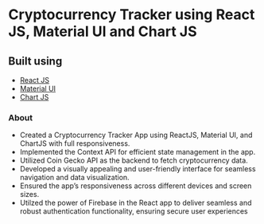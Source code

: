 # Cryptocurrency Tracker using React JS, Material UI and Chart JS

## Built using

- [React JS](https://reactjs.org/)
- [Material UI](https://v4.mui.com/)
- [Chart JS](https://reactchartjs.github.io/react-chartjs-2/#/)




### About 
- Created a Cryptocurrency Tracker App using ReactJS, Material UI, and ChartJS with full responsiveness.
- Implemented the Context API for efficient state management in the app.
- Utilized Coin Gecko API as the backend to fetch cryptocurrency data.
- Developed a visually appealing and user-friendly interface for seamless navigation and data visualization.
- Ensured the app’s responsiveness across different devices and screen sizes.
- Utilzed the power of Firebase in the React app to deliver seamless and robust authentication functionality, ensuring secure
  user experiences
